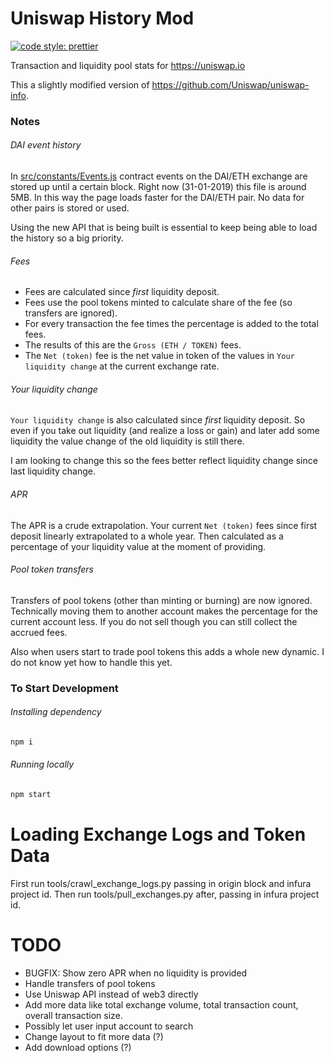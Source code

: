 # Uniswap History Mod

[![code style: prettier](https://img.shields.io/badge/code_style-prettier-ff69b4.svg?style=flat-square)](https://github.com/prettier/prettier)

Transaction and liquidity pool stats for https://uniswap.io

This a slightly modified version of https://github.com/Uniswap/uniswap-info.

### Notes
###### DAI event history
In [src/constants/Events.js](src/constants/Events.js) contract events on the DAI/ETH exchange are stored up until a certain block. Right now (31-01-2019) this file is around 5MB. In this way the page loads faster for the DAI/ETH pair. No data for other pairs is stored or used.

Using the new API that is being built is essential to keep being able to load the history so a big priority.

###### Fees
- Fees are calculated since *first* liquidity deposit.
- Fees use the pool tokens minted to calculate share of the fee (so transfers are ignored).
- For every transaction the fee times the percentage is added to the total fees.
- The results of this are the `Gross (ETH / TOKEN)` fees.
- The `Net (token)` fee is the net value in token of the values in `Your liquidity change` at the current exchange rate.

###### Your liquidity change
`Your liquidity change` is also calculated since *first* liquidity deposit. So even if you take out liquidity (and realize a loss or gain) and later add some liquidity the value change of the old liquidity is still there.

I am looking to change this so the fees better reflect liquidity change since last liquidity change.

###### APR
The APR is a crude extrapolation. Your current `Net (token)` fees since first deposit linearly extrapolated to a whole year. Then calculated as a percentage of your liquidity value at the moment of providing.

###### Pool token transfers
Transfers of pool tokens (other than minting or burning) are now ignored. Technically moving them to another account makes the percentage for the current account less. If you do not sell though you can still collect the accrued fees.

Also when users start to trade pool tokens this adds a whole new dynamic. I do not know yet how to handle this yet.

### To Start Development

###### Installing dependency
```bash
npm i
```

###### Running locally
```bash
npm start
```

# Loading Exchange Logs and Token Data

First run tools/crawl_exchange_logs.py passing in origin block and infura project id.
Then run tools/pull_exchanges.py after, passing in infura project id.

# TODO
- BUGFIX: Show zero APR when no liquidity is provided
- Handle transfers of pool tokens
- Use Uniswap API instead of web3 directly
- Add more data like total exchange volume, total transaction count, overall transaction size.
- Possibly let user input account to search
- Change layout to fit more data (?)
- Add download options (?)
